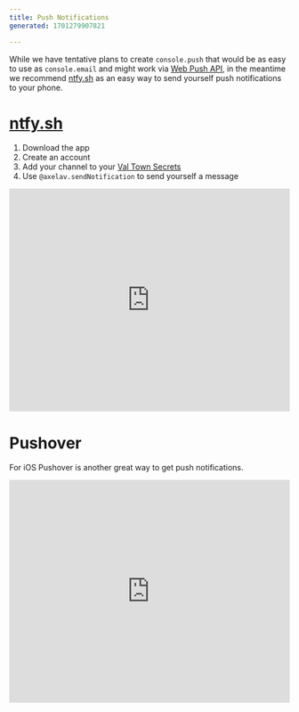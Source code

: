 ```yaml
---
title: Push Notifications
generated: 1701279907821

---
```


While we have tentative plans to create `console.push` that would be as easy to use as `console.email` and might work via [Web Push API](https://developer.mozilla.org/en-US/docs/Web/API/Push_API), in the meantime we recommend [ntfy.sh](http://ntfy.sh) as an easy way to send yourself push notifications to your phone.

# [ntfy.sh](https://ntfy.sh)

1. Download the app
2. Create an account
3. Add your channel to your [Val Town Secrets](https://www.val.town/settings/secrets)
4. Use `@axelav.sendNotification` to send yourself a message

<div class="not-content">
  <iframe src="https://www.val.town/embed/axelav.sendNotification" width="100%" frameborder="no" style="height: 400px;">
    &#x20;
  </iframe>
</div>

# Pushover

For iOS Pushover is another great way to get push notifications.

<div class="not-content">
  <iframe src="https://www.val.town/embed/@meatcar.pushover" width="100%" frameborder="no" style="height: 400px;">
    &#x20;
  </iframe>
</div>
